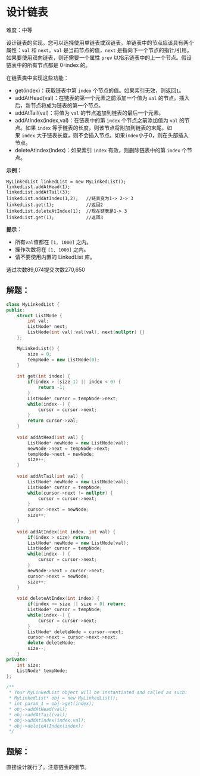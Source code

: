 # 设计链表

难度：中等

设计链表的实现。您可以选择使用单链表或双链表。单链表中的节点应该具有两个属性：`val` 和 `next`。`val` 是当前节点的值，`next` 是指向下一个节点的指针/引用。如果要使用双向链表，则还需要一个属性 `prev` 以指示链表中的上一个节点。假设链表中的所有节点都是 0-index 的。

在链表类中实现这些功能：

- get(index)：获取链表中第 `index` 个节点的值。如果索引无效，则返回`1`。
- addAtHead(val)：在链表的第一个元素之前添加一个值为 `val` 的节点。插入后，新节点将成为链表的第一个节点。
- addAtTail(val)：将值为 `val` 的节点追加到链表的最后一个元素。
- addAtIndex(index,val)：在链表中的第 `index` 个节点之前添加值为 `val` 的节点。如果 `index` 等于链表的长度，则该节点将附加到链表的末尾。如果 `index` 大于链表长度，则不会插入节点。如果`index`小于0，则在头部插入节点。
- deleteAtIndex(index)：如果索引 `index` 有效，则删除链表中的第 `index` 个节点。

**示例：**

```
MyLinkedList linkedList = new MyLinkedList();
linkedList.addAtHead(1);
linkedList.addAtTail(3);
linkedList.addAtIndex(1,2);   //链表变为1-> 2-> 3
linkedList.get(1);            //返回2
linkedList.deleteAtIndex(1);  //现在链表是1-> 3
linkedList.get(1);            //返回3

```

**提示：**

- 所有`val`值都在 `[1, 1000]` 之内。
- 操作次数将在 `[1, 1000]` 之内。
- 请不要使用内置的 LinkedList 库。

通过次数89,074提交次数270,650

## 解题：

```cpp
class MyLinkedList {
public:
    struct ListNode {
        int val;
        ListNode* next;
        ListNode(int val):val(val), next(nullptr) {}
    };

    MyLinkedList() {
        size = 0;
        tempNode = new ListNode(0);
    }
    
    int get(int index) {
        if(index > (size-1) || index < 0) {
            return -1;
        }
        ListNode* cursor = tempNode->next;
        while(index--) {
            cursor = cursor->next;
        }
        return cursor->val;
    }
    
    void addAtHead(int val) {
        ListNode* newNode = new ListNode(val);
        newNode->next = tempNode->next;
        tempNode->next = newNode;
        size++;
    }
    
    void addAtTail(int val) {
        ListNode* newNode = new ListNode(val);
        ListNode* cursor = tempNode;
        while(cursor->next != nullptr) {
            cursor = cursor->next;
        }
        cursor->next = newNode;
        size++;
    }
    
    void addAtIndex(int index, int val) {
        if(index > size) return;
        ListNode* newNode = new ListNode(val);
        ListNode* cursor = tempNode;
        while(index--) {
            cursor = cursor->next;
        }
        newNode->next = cursor->next;
        cursor->next = newNode;
        size++;
    }
    
    void deleteAtIndex(int index) {
        if(index >= size || size < 0) return;
        ListNode* cursor = tempNode;
        while(index--) {
            cursor = cursor->next;
        }
        ListNode* deleteNode = cursor->next;
        cursor->next = cursor->next->next;
        delete deleteNode;
        size--;
    }
private:
    int size;
    ListNode* tempNode;
};

/**
 * Your MyLinkedList object will be instantiated and called as such:
 * MyLinkedList* obj = new MyLinkedList();
 * int param_1 = obj->get(index);
 * obj->addAtHead(val);
 * obj->addAtTail(val);
 * obj->addAtIndex(index,val);
 * obj->deleteAtIndex(index);
 */
```

## 题解：

直接设计就行了。注意链表的细节。